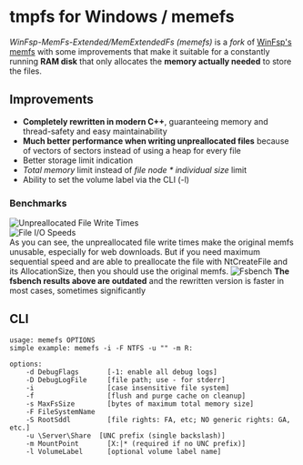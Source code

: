 # tmpfs for Windows / memefs
*WinFsp-MemFs-Extended/MemExtendedFs (memefs)* is a *fork* of [WinFsp's memfs](https://github.com/winfsp/winfsp/tree/master/tst/memfs) with some improvements that make it suitable for a constantly running **RAM disk** that only allocates the **memory actually needed** to store the files.

## Improvements
- **Completely rewritten in modern C++**, guaranteeing memory and thread-safety and easy maintainability
- **Much better performance when writing unpreallocated files** because of vectors of sectors instead of using a heap for every file
- Better storage limit indication
- *Total memory* limit instead of *file node \* individual size* limit
- Ability to set the volume label via the CLI (-l)

### Benchmarks
![Unpreallocated File Write Times](benchmarks/unprealloctimes.avif) \
![File I/O Speeds](benchmarks/filespeeds.avif) \
As you can see, the unpreallocated file write times make the original memfs unusable, especially for web downloads. But if you need maximum sequential speed and are able to preallocate the file with NtCreateFile and its AllocationSize, then you should use the original memfs.
![Fsbench](benchmarks/fsbench.avif)
**The fsbench results above are outdated** and the rewritten version is faster in most cases, sometimes significantly

## CLI
```
usage: memefs OPTIONS
simple example: memefs -i -F NTFS -u "" -m R:

options:
    -d DebugFlags       [-1: enable all debug logs]
    -D DebugLogFile     [file path; use - for stderr]
    -i                  [case insensitive file system]
    -f                  [flush and purge cache on cleanup]
    -s MaxFsSize        [bytes of maximum total memory size]
    -F FileSystemName
    -S RootSddl         [file rights: FA, etc; NO generic rights: GA, etc.]
    -u \Server\Share  [UNC prefix (single backslash)]
    -m MountPoint       [X:|* (required if no UNC prefix)]
    -l VolumeLabel      [optional volume label name]
```

